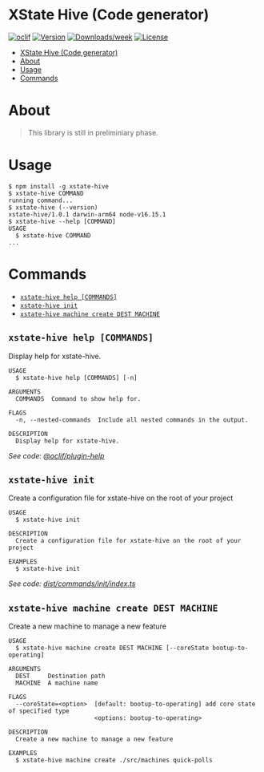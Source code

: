 # XState Hive (Code generator)

[![oclif](https://img.shields.io/badge/cli-oclif-brightgreen.svg)](https://oclif.io)
[![Version](https://img.shields.io/npm/v/xstate-hive)](https://npmjs.org/package/xstate-hive)
[![Downloads/week](https://img.shields.io/npm/dw/xstate-hive)](https://npmjs.org/package/xstate-hive)
[![License](https://img.shields.io/npm/l/xstate-hive)](https://github.com/eransakl/xstate-hive/blob/main/package.json)

<!-- toc -->
* [XState Hive (Code generator)](#xstate-hive-code-generator)
* [About](#about)
* [Usage](#usage)
* [Commands](#commands)
<!-- tocstop -->

# About
> This library is still in preliminiary phase.

# Usage

<!-- usage -->
```sh-session
$ npm install -g xstate-hive
$ xstate-hive COMMAND
running command...
$ xstate-hive (--version)
xstate-hive/1.0.1 darwin-arm64 node-v16.15.1
$ xstate-hive --help [COMMAND]
USAGE
  $ xstate-hive COMMAND
...
```
<!-- usagestop -->

# Commands

<!-- commands -->
* [`xstate-hive help [COMMANDS]`](#xstate-hive-help-commands)
* [`xstate-hive init`](#xstate-hive-init)
* [`xstate-hive machine create DEST MACHINE`](#xstate-hive-machine-create-dest-machine)

## `xstate-hive help [COMMANDS]`

Display help for xstate-hive.

```
USAGE
  $ xstate-hive help [COMMANDS] [-n]

ARGUMENTS
  COMMANDS  Command to show help for.

FLAGS
  -n, --nested-commands  Include all nested commands in the output.

DESCRIPTION
  Display help for xstate-hive.
```

_See code: [@oclif/plugin-help](https://github.com/oclif/plugin-help/blob/v5.2.9/src/commands/help.ts)_

## `xstate-hive init`

Create a configuration file for xstate-hive on the root of your project

```
USAGE
  $ xstate-hive init

DESCRIPTION
  Create a configuration file for xstate-hive on the root of your project

EXAMPLES
  $ xstate-hive init
```

_See code: [dist/commands/init/index.ts](https://github.com/eransakal/xstate-hive/blob/v1.0.1/dist/commands/init/index.ts)_

## `xstate-hive machine create DEST MACHINE`

Create a new machine to manage a new feature

```
USAGE
  $ xstate-hive machine create DEST MACHINE [--coreState bootup-to-operating]

ARGUMENTS
  DEST     Destination path
  MACHINE  A machine name

FLAGS
  --coreState=<option>  [default: bootup-to-operating] add core state of specified type
                        <options: bootup-to-operating>

DESCRIPTION
  Create a new machine to manage a new feature

EXAMPLES
  $ xstate-hive machine create ./src/machines quick-polls
```
<!-- commandsstop -->
